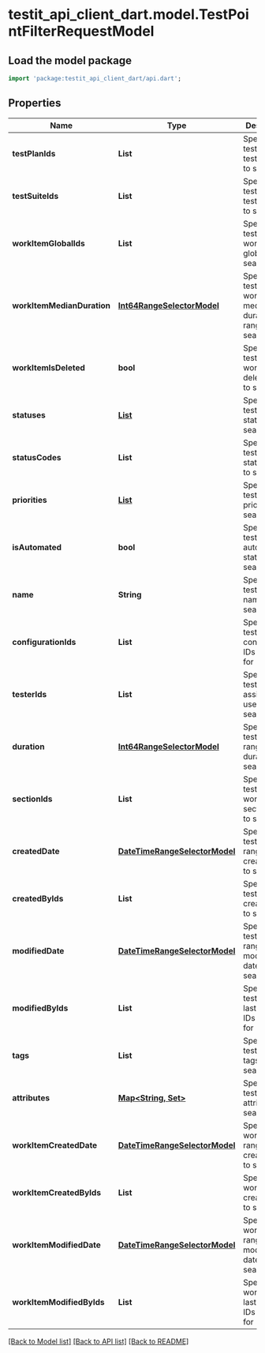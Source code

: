 # testit_api_client_dart.model.TestPointFilterRequestModel

## Load the model package
```dart
import 'package:testit_api_client_dart/api.dart';
```

## Properties
Name | Type | Description | Notes
------------ | ------------- | ------------- | -------------
**testPlanIds** | **List<String>** | Specifies a test point test plan IDS to search for | [optional] [default to const []]
**testSuiteIds** | **List<String>** | Specifies a test point test suite IDs to search for | [optional] [default to const []]
**workItemGlobalIds** | **List<int>** | Specifies a test point work item global IDs to search for | [optional] [default to const []]
**workItemMedianDuration** | [**Int64RangeSelectorModel**](Int64RangeSelectorModel.md) | Specifies a test point work item median duration range to search for | [optional] 
**workItemIsDeleted** | **bool** | Specifies a test point work item is deleted flag to search for | [optional] 
**statuses** | [**List<TestPointStatus>**](TestPointStatus.md) | Specifies a test point statuses to search for | [optional] [default to const []]
**statusCodes** | **List<String>** | Specifies a test point status codes to search for | [optional] [default to const []]
**priorities** | [**List<WorkItemPriorityModel>**](WorkItemPriorityModel.md) | Specifies a test point priorities to search for | [optional] [default to const []]
**isAutomated** | **bool** | Specifies a test point automation status to search for | [optional] 
**name** | **String** | Specifies a test point name to search for | [optional] 
**configurationIds** | **List<String>** | Specifies a test point configuration IDs to search for | [optional] [default to const []]
**testerIds** | **List<String>** | Specifies a test point assigned user IDs to search for | [optional] [default to const []]
**duration** | [**Int64RangeSelectorModel**](Int64RangeSelectorModel.md) | Specifies a test point range of duration to search for | [optional] 
**sectionIds** | **List<String>** | Specifies a test point work item section IDs to search for | [optional] [default to const []]
**createdDate** | [**DateTimeRangeSelectorModel**](DateTimeRangeSelectorModel.md) | Specifies a test point range of creation date to search for | [optional] 
**createdByIds** | **List<String>** | Specifies a test point creator IDs to search for | [optional] [default to const []]
**modifiedDate** | [**DateTimeRangeSelectorModel**](DateTimeRangeSelectorModel.md) | Specifies a test point range of last modification date to search for | [optional] 
**modifiedByIds** | **List<String>** | Specifies a test point last editor IDs to search for | [optional] [default to const []]
**tags** | **List<String>** | Specifies a test point tags to search for | [optional] [default to const []]
**attributes** | [**Map<String, Set<String>>**](Set.md) | Specifies a test point attributes to search for | [optional] [default to const {}]
**workItemCreatedDate** | [**DateTimeRangeSelectorModel**](DateTimeRangeSelectorModel.md) | Specifies a work item range of creation date to search for | [optional] 
**workItemCreatedByIds** | **List<String>** | Specifies a work item creator IDs to search for | [optional] [default to const []]
**workItemModifiedDate** | [**DateTimeRangeSelectorModel**](DateTimeRangeSelectorModel.md) | Specifies a work item range of last modification date to search for | [optional] 
**workItemModifiedByIds** | **List<String>** | Specifies a work item last editor IDs to search for | [optional] [default to const []]

[[Back to Model list]](../README.md#documentation-for-models) [[Back to API list]](../README.md#documentation-for-api-endpoints) [[Back to README]](../README.md)


